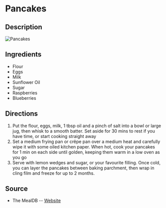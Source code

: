 # Pancakes

## Description
![Pancakes](https://www.themealdb.com/images/media/meals/rwuyqx1511383174.jpg "Pancakes")

## Ingredients
- Flour
- Eggs
- Milk
- Sunflower Oil
- Sugar
- Raspberries
- Blueberries

## Directions
1. Put the flour, eggs, milk, 1 tbsp oil and a pinch of salt into a bowl or large jug, then whisk to a smooth batter. Set aside for 30 mins to rest if you have time, or start cooking straight away
2. Set a medium frying pan or crêpe pan over a medium heat and carefully wipe it with some oiled kitchen paper. When hot, cook your pancakes for 1 min on each side until golden, keeping them warm in a low oven as you go
3. Serve with lemon wedges and sugar, or your favourite filling. Once cold, you can layer the pancakes between baking parchment, then wrap in cling film and freeze for up to 2 months.

## Source

- The MealDB -- [Website](https://themealdb.com/)
